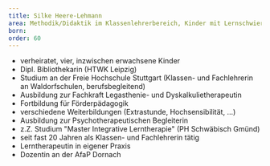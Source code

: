 ```yaml
---
title: Silke Heere-Lehmann
area: Methodik/Didaktik im Klassenlehrerbereich, Kinder mit Lernschwierigkeiten, Salutogenese des Lehrers
born: 
order: 60
---
```


* verheiratet, vier, inzwischen erwachsene Kinder
* Dipl. Bibliothekarin (HTWK Leipzig)
* Studium an der Freie Hochschule Stuttgart (Klassen- und Fachlehrerin an Waldorfschulen, berufsbegleitend)
* Ausbildung zur Fachkraft Legasthenie- und Dyskalkulietherapeutin
* Fortbildung für Förderpädagogik
* verschiedene Weiterbildungen (Extrastunde, Hochsensibilität, ...)
* Ausbildung zur Psychotherapeutischen Begleiterin
* z.Z. Studium "Master Integrative Lerntherapie" (PH Schwäbisch Gmünd)
* seit fast 20 Jahren als Klassen- und Fachlehrerin tätig
* Lerntherapeutin in eigener Praxis
* Dozentin an der AfaP Dornach

